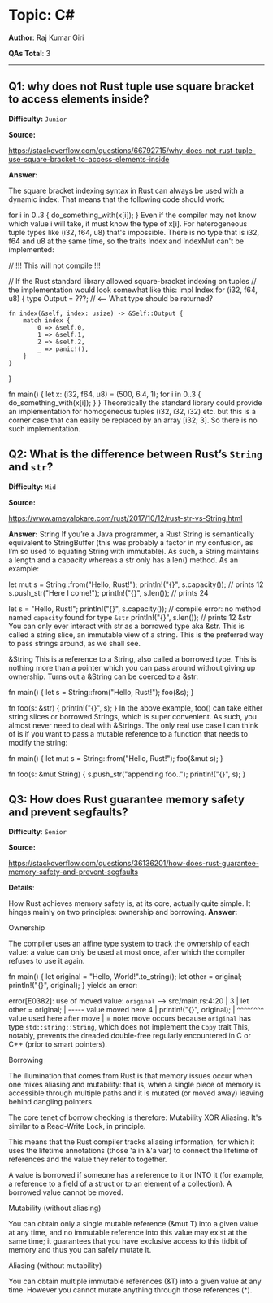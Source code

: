 # Topic: C#

**Author**: Raj Kumar Giri

**QAs Total**: 3

---

## Q1:  why does not Rust tuple use square bracket to access elements inside? 
**Difficulty:** `Junior`

**Source:**

 https://stackoverflow.com/questions/66792715/why-does-not-rust-tuple-use-square-bracket-to-access-elements-inside
 
**Answer:**

 The square bracket indexing syntax in Rust can always be used with a dynamic index. That means that the following code should work:

for i in 0..3 {
    do_something_with(x[i]);
}
Even if the compiler may not know which value i will take, it must know the type of x[i]. For heterogeneous tuple types like (i32, f64, u8) that's impossible. There is no type that is i32, f64 and u8 at the same time, so the traits Index and IndexMut can't be implemented:

// !!! This will not compile !!!

// If the Rust standard library allowed square-bracket indexing on tuples
// the implementation would look somewhat like this:
impl Index<usize> for (i32, f64, u8) {
    type Output = ???; // <-- What type should be returned?

    fn index(&self, index: usize) -> &Self::Output {
        match index {
            0 => &self.0,
            1 => &self.1,
            2 => &self.2,
            _ => panic!(),
        }
    }
}

fn main() {
    let x: (i32, f64, u8) = (500, 6.4, 1);
    for i in 0..3 {
        do_something_with(x[i]);
    }
}
Theoretically the standard library could provide an implementation for homogeneous tuples (i32, i32, i32) etc. but this is a corner case that can easily be replaced by an array [i32; 3]. So there is no such implementation.

## Q2:   What is the difference between Rust’s `String` and `str`?

**Difficulty:** `Mid`

**Source:**

 https://www.ameyalokare.com/rust/2017/10/12/rust-str-vs-String.html

**Answer:**
 String
If you’re a Java programmer, a Rust String is semantically equivalent to StringBuffer (this was probably a factor in my confusion, as I’m so used to equating String with immutable). As such, a String maintains a length and a capacity whereas a str only has a len() method. As an example:

let mut s = String::from("Hello, Rust!");
println!("{}", s.capacity()); // prints 12
s.push_str("Here I come!");
println!("{}", s.len()); // prints 24

let s = "Hello, Rust!";
println!("{}", s.capacity()); // compile error: no method named `capacity` found for type `&str`
println!("{}", s.len()); // prints 12
&str
You can only ever interact with str as a borrowed type aka &str. This is called a string slice, an immutable view of a string. This is the preferred way to pass strings around, as we shall see.

&String
This is a reference to a String, also called a borrowed type. This is nothing more than a pointer which you can pass around without giving up ownership. Turns out a &String can be coerced to a &str:

fn main() {
    let s = String::from("Hello, Rust!");
    foo(&s);
}

fn foo(s: &str) {
    println!("{}", s);
}
In the above example, foo() can take either string slices or borrowed Strings, which is super convenient. As such, you almost never need to deal with &Strings. The only real use case I can think of is if you want to pass a mutable reference to a function that needs to modify the string:

fn main() {
    let mut s = String::from("Hello, Rust!");
    foo(&mut s);
}

fn foo(s: &mut String) {
    s.push_str("appending foo..");
    println!("{}", s);
}

## Q3:  How does Rust guarantee memory safety and prevent segfaults?

**Difficulty**: `Senior`

**Source:**

 https://stackoverflow.com/questions/36136201/how-does-rust-guarantee-memory-safety-and-prevent-segfaults

**Details**:

How Rust achieves memory safety is, at its core, actually quite simple. It hinges mainly on two principles: ownership and borrowing.
**Answer:**

 Ownership

The compiler uses an affine type system to track the ownership of each value: a value can only be used at most once, after which the compiler refuses to use it again.

fn main() {
    let original = "Hello, World!".to_string();
    let other = original;
    println!("{}", original);
}
yields an error:

error[E0382]: use of moved value: `original`
 --> src/main.rs:4:20
  |
3 |     let other = original;
  |         ----- value moved here
4 |     println!("{}", original);
  |                    ^^^^^^^^ value used here after move
  |
  = note: move occurs because `original` has type `std::string::String`, which does not implement the `Copy` trait
This, notably, prevents the dreaded double-free regularly encountered in C or C++ (prior to smart pointers).

Borrowing

The illumination that comes from Rust is that memory issues occur when one mixes aliasing and mutability: that is, when a single piece of memory is accessible through multiple paths and it is mutated (or moved away) leaving behind dangling pointers.

The core tenet of borrow checking is therefore: Mutability XOR Aliasing. It's similar to a Read-Write Lock, in principle.

This means that the Rust compiler tracks aliasing information, for which it uses the lifetime annotations (those 'a in &'a var) to connect the lifetime of references and the value they refer to together.

A value is borrowed if someone has a reference to it or INTO it (for example, a reference to a field of a struct or to an element of a collection). A borrowed value cannot be moved.

Mutability (without aliasing)

You can obtain only a single mutable reference (&mut T) into a given value at any time, and no immutable reference into this value may exist at the same time; it guarantees that you have exclusive access to this tidbit of memory and thus you can safely mutate it.

Aliasing (without mutability)

You can obtain multiple immutable references (&T) into a given value at any time. However you cannot mutate anything through those references (*).
